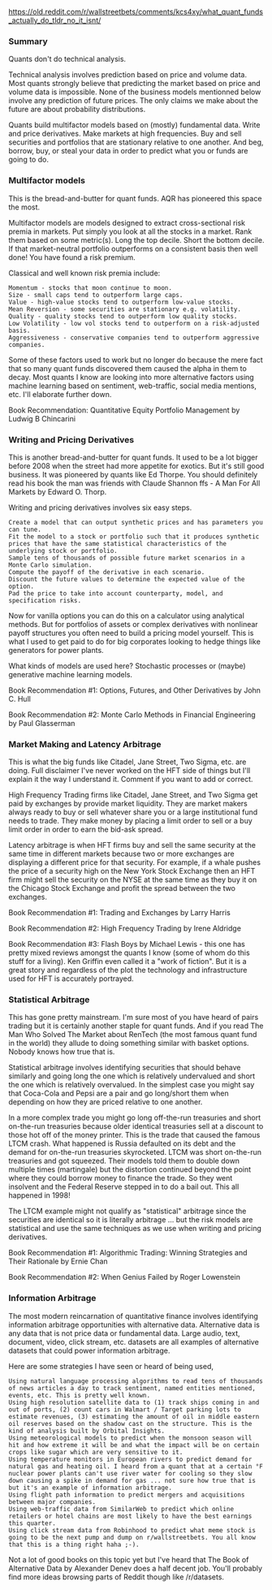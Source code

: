 https://old.reddit.com/r/wallstreetbets/comments/kcs4xy/what_quant_funds_actually_do_tldr_no_it_isnt/

### Summary 
Quants don't do technical analysis.

Technical analysis involves prediction based on price and volume data. Most quants strongly believe that predicting the market based on price and volume data is impossible. None of the business models mentionned below involve any prediction of future prices. The only claims we make about the future are about probability distributions.

 Quants build multifactor models based on (mostly) fundamental data. Write and price derivatives. Make markets at high frequencies. Buy and sell securities and portfolios that are stationary relative to one another. And beg, borrow, buy, or steal your data in order to predict what you or funds are going to do. 

### Multifactor models

This is the bread-and-butter for quant funds. AQR has pioneered this space the most.

Multifactor models are models designed to extract cross-sectional risk premia in markets. Put simply you look at all the stocks in a market. Rank them based on some metric(s). Long the top decile. Short the bottom decile. If that market-neutral portfolio outperforms on a consistent basis then well done! You have found a risk premium.

Classical and well known risk premia include:

    Momentum - stocks that moon continue to moon.
    Size - small caps tend to outperform large caps.
    Value - high-value stocks tend to outperform low-value stocks.
    Mean Reversion - some securities are stationary e.g. volatility.
    Quality - quality stocks tend to outperform low quality stocks.
    Low Volatility - low vol stocks tend to outperform on a risk-adjusted basis.
    Aggressiveness - conservative companies tend to outperform aggressive companies.

Some of these factors used to work but no longer do because the mere fact that so many quant funds discovered them caused the alpha in them to decay. Most quants I know are looking into more alternative factors using machine learning based on sentiment, web-traffic, social media mentions, etc. I'll elaborate further down.

Book Recommendation: Quantitative Equity Portfolio Management by Ludwig B Chincarini

### Writing and Pricing Derivatives

This is another bread-and-butter for quant funds. It used to be a lot bigger before 2008 when the street had more appetite for exotics. But it's still good business. It was pioneered by quants like Ed Thorpe. You should definitely read his book the man was friends with Claude Shannon ffs - A Man For All Markets by Edward O. Thorp.

Writing and pricing derivatives involves six easy steps.

    Create a model that can output synthetic prices and has parameters you can tune.
    Fit the model to a stock or portfolio such that it produces synthetic prices that have the same statistical characteristics of the underlying stock or portfolio.
    Sample tens of thousands of possible future market scenarios in a Monte Carlo simulation.
    Compute the payoff of the derivative in each scenario.
    Discount the future values to determine the expected value of the option.
    Pad the price to take into account counterparty, model, and specification risks.

Now for vanilla options you can do this on a calculator using analytical methods. But for portfolios of assets or complex derivatives with nonlinear payoff structures you often need to build a pricing model yourself. This is what I used to get paid to do for big corporates looking to hedge things like generators for power plants.

What kinds of models are used here? Stochastic processes or (maybe) generative machine learning models.

Book Recommendation #1: Options, Futures, and Other Derivatives by John C. Hull

Book Recommendation #2: Monte Carlo Methods in Financial Engineering by Paul Glasserman

### Market Making and Latency Arbitrage

This is what the big funds like Citadel, Jane Street, Two Sigma, etc. are doing. Full disclaimer I've never worked on the HFT side of things but I'll explain it the way I understand it. Comment if you want to add or correct.

High Frequency Trading firms like Citadel, Jane Street, and Two Sigma get paid by exchanges by provide market liquidity. They are market makers always ready to buy or sell whatever share you or a large institutional fund needs to trade. They make money by placing a limit order to sell or a buy limit order in order to earn the bid-ask spread.

Latency arbitrage is when HFT firms buy and sell the same security at the same time in different markets because two or more exchanges are displaying a different price for that security. For example, if a whale pushes the price of a security high on the New York Stock Exchange then an HFT firm might sell the security on the NYSE at the same time as they buy it on the Chicago Stock Exchange and profit the spread between the two exchanges.

Book Recommendation #1: Trading and Exchanges by Larry Harris

Book Recommendation #2: High Frequency Trading by Irene Aldridge

Book Recommendation #3: Flash Boys by Michael Lewis - this one has pretty mixed reviews amongst the quants I know (some of whom do this stuff for a living). Ken Griffin even called it a "work of fiction". But it is a great story and regardless of the plot the technology and infrastructure used for HFT is accurately portrayed.

### Statistical Arbitrage

This has gone pretty mainstream. I'm sure most of you have heard of pairs trading but it is certainly another staple for quant funds. And if you read The Man Who Solved The Market about RenTech (the most famous quant fund in the world) they allude to doing something similar with basket options. Nobody knows how true that is.

Statistical arbitrage involves identifying securities that should behave similarly and going long the one which is relatively undervalued and short the one which is relatively overvalued. In the simplest case you might say that Coca-Cola and Pepsi are a pair and go long/short them when depending on how they are priced relative to one another.

In a more complex trade you might go long off-the-run treasuries and short on-the-run treasuries because older identical treasuries sell at a discount to those hot off of the money printer. This is the trade that caused the famous LTCM crash. What happened is Russia defaulted on its debt and the demand for on-the-run treasuries skyrocketed. LTCM was short on-the-run treasuries and got squeezed. Their models told them to double down multiple times (martingale) but the distortion continued beyond the point where they could borrow money to finance the trade. So they went insolvent and the Federal Reserve stepped in to do a bail out. This all happened in 1998!

The LTCM example might not qualify as "statistical" arbitrage since the securities are identical so it is literally arbitrage ... but the risk models are statistical and use the same techniques as we use when writing and pricing derivatives.

Book Recommendation #1: Algorithmic Trading: Winning Strategies and Their Rationale by Ernie Chan

Book Recommendation #2: When Genius Failed by Roger Lowenstein

### Information Arbitrage

The most modern reincarnation of quantitative finance involves identifying information arbitrage opportunities with alternative data. Alternative data is any data that is not price data or fundamental data. Large audio, text, document, video, click stream, etc. datasets are all examples of alternative datasets that could power information arbitrage.

Here are some strategies I have seen or heard of being used,

    Using natural language processing algorithms to read tens of thousands of news articles a day to track sentiment, named entities mentioned, events, etc. This is pretty well known.
    Using high resolution satellite data to (1) track ships coming in and out of ports, (2) count cars in Walmart / Target parking lots to estimate revenues, (3) estimating the amount of oil in middle eastern oil reserves based on the shadow cast on the structure. This is the kind of analysis built by Orbital Insights.
    Using meteorological models to predict when the monsoon season will hit and how extreme it will be and what the impact will be on certain crops like sugar which are very sensitive to it.
    Using temperature monitors in European rivers to predict demand for natural gas and heating oil. I heard from a quant that at a certain °F nuclear power plants can't use river water for cooling so they slow down causing a spike in demand for gas ... not sure how true that is but it's an example of information arbitrage.
    Using flight path information to predict mergers and acquisitions between major companies.
    Using web-traffic data from SimilarWeb to predict which online retailers or hotel chains are most likely to have the best earnings this quarter.
    Using click stream data from Robinhood to predict what meme stock is going to be the next pump and dump on r/wallstreetbets. You all know that this is a thing right haha ;-).

Not a lot of good books on this topic yet but I've heard that The Book of Alternative Data by Alexander Denev does a half decent job. You'll probably find more ideas browsing parts of Reddit though like /r/datasets.
